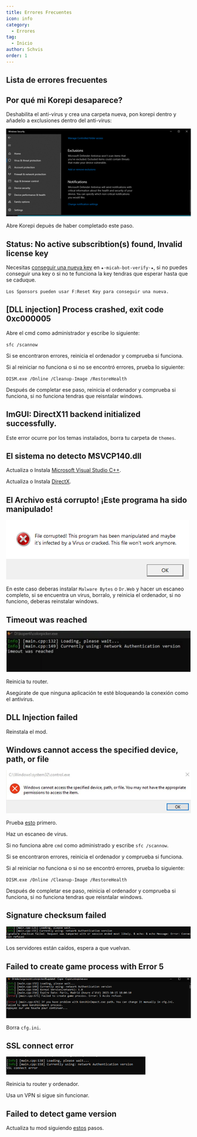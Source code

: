 ```yaml
---
title: Errores Frecuentes
icon: info
category:
  - Errores
tag:
  - Inicio
author: Schvis
order: 1
---
```


## Lista de errores frecuentes

## Por qué mi Korepi desaparece?

Deshabilita el anti-virus y crea una carpeta nueva, pon korepi dentro y añadelo a exclusiones dentro del anti-virus:

![](/assets/images/docs/202312/virus.png)

Abre Korepi depuès de haber completado este paso.

## Status: No active subscribtion(s) found, Invalid license key

Necesitas [conseguir una nueva key](../guide/getkey.md) en `⁠★⋅micah-bot-verify⋅★`, si no puedes conseguir una key o si no te funciona la key tendras que esperar hasta que se caduque.

`Los Sponsors pueden usar F:Reset Key para conseguir una nueva.`

## [DLL injection]  Process crashed, exit code 0xc000005

Abre el cmd como administrador y escribe lo siguiente:

`sfc /scannow`

Si se encontraron errores, reinicia el ordenador y comprueba si funciona.

Si al reiniciar no funciona o si no se encontró errores, prueba lo siguiente:

`DISM.exe /Online /Cleanup-Image /RestoreHealth`

Después de completar ese paso, reinicia el ordenador y comprueba si funciona, si no funciona tendras que reisntalar windows.

## ImGUI: DirectX11 backend initialized successfully.

Este error ocurre por los temas instalados, borra tu carpeta de `themes`.

## El sistema no detecto MSVCP140.dll

Actualiza o Instala [Microsoft Visual Studio C++](https://learn.microsoft.com/en-us/cpp/windows/latest-supported-vc-redist?view=msvc-170#visual-studio-2015-2017-2019-and-2022).

Actualiza o Instala [DirectX](https://www.microsoft.com/en-us/download/details.aspx?id=35).

## El Archivo está corrupto! ¡Este programa ha sido manipulado!

![](/assets/images/docs/202312/virus2.png)

En este caso deberas instalar `Malware Bytes` o `Dr.Web` y hacer un escaneo completo, si se encuentra un virus, borralo, y reinicia el ordenador, si no funciono, deberas reinstalar windows.

## Timeout was reached

![](/assets/images/docs/202312/error1.png)

Reinicia tu router.

Asegúrate de que ninguna aplicación te esté bloqueando la conexión como el antivirus.

## DLL Injection failed

Reinstala el mod.

## Windows cannot access the specified device, path, or file

![](/assets/images/docs/202312/error2.png)

Prueba [esto](https://www.minitool.com/es/respaldar-datos/windows-no-tiene-acceso-al-dispositivo-especificado.html) primero.

Haz un escaneo de virus.

Si no funciona abre `cmd` como administrado y escribe `sfc /scannow`.

Si se encontraron errores, reinicia el ordenador y comprueba si funciona.

Si al reiniciar no funciona o si no se encontró errores, prueba lo siguiente:

`DISM.exe /Online /Cleanup-Image /RestoreHealth`

Después de completar ese paso, reinicia el ordenador y comprueba si funciona, si no funciona tendras que reisntalar windows.

## Signature checksum failed

![](/assets/images/docs/202312/checksum.png)

Los servidores están caídos, espera a que vuelvan.

## Failed to create game process with Error 5

![](/assets/images/docs/202312/error3.png)

Borra `cfg.ini`.

## SSL connect error

![](/assets/images/docs/202312/error4.png)

Reinicia tu router y ordenador.

Usa un VPN si sigue sin funcionar.

## Failed to detect game version

Actualiza tu mod siguiendo [estos](../start/download.md) pasos.
